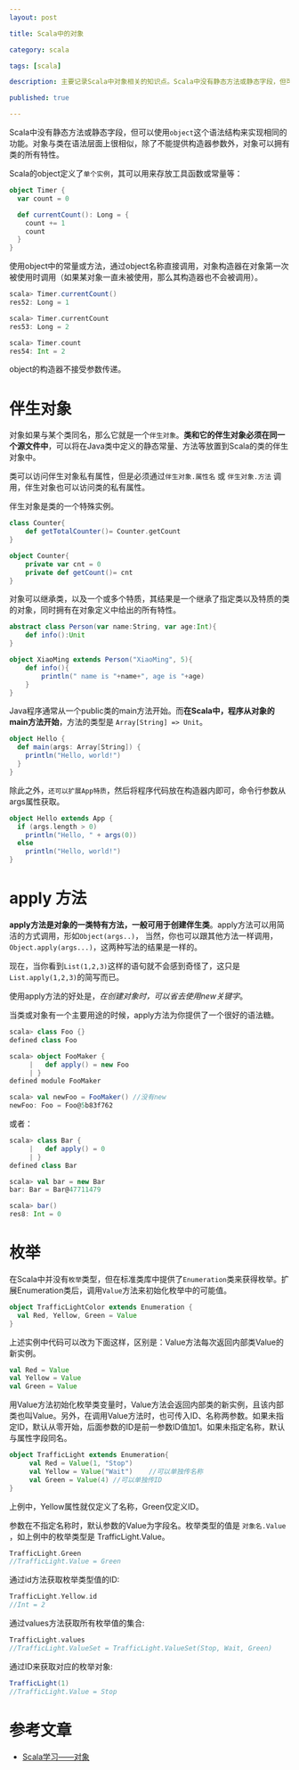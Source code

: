 ```yaml
---
layout: post

title: Scala中的对象

category: scala

tags: [scala]

description: 主要记录Scala中对象相关的知识点。Scala中没有静态方法或静态字段，但可以使用object这个语法结构来实现相同的功能。对象与类在语法层面上很相似，除了不能提供构造器参数外，对象可以拥有类的所有特性。

published: true

---
```


Scala中没有静态方法或静态字段，但可以使用`object`这个语法结构来实现相同的功能。对象与类在语法层面上很相似，除了不能提供构造器参数外，对象可以拥有类的所有特性。

Scala的object定义了`单个实例`，其可以用来存放工具函数或常量等：

~~~scala
object Timer {
  var count = 0

  def currentCount(): Long = {
    count += 1
    count
  }
}
~~~

使用object中的常量或方法，通过object名称直接调用，对象构造器在对象第一次被使用时调用（如果某对象一直未被使用，那么其构造器也不会被调用）。

~~~scala
scala> Timer.currentCount()
res52: Long = 1

scala> Timer.currentCount
res53: Long = 2

scala> Timer.count
res54: Int = 2
~~~

object的构造器不接受参数传递。

# 伴生对象

对象如果与某个类同名，那么它就是一个`伴生对象`。**类和它的伴生对象必须在同一个源文件中**，可以将在Java类中定义的静态常量、方法等放置到Scala的类的伴生对象中。

类可以访问伴生对象私有属性，但是必须通过`伴生对象.属性名` 或 `伴生对象.方法` 调用，伴生对象也可以访问类的私有属性。

伴生对象是类的一个特殊实例。

~~~scala
class Counter{
    def getTotalCounter()= Counter.getCount
}

object Counter{
    private var cnt = 0
    private def getCount()= cnt
}
~~~

对象可以继承类，以及一个或多个特质，其结果是一个继承了指定类以及特质的类的对象，同时拥有在对象定义中给出的所有特性。

~~~scala
abstract class Person(var name:String, var age:Int){
    def info():Unit
}

object XiaoMing extends Person("XiaoMing", 5){
    def info(){
        println(" name is "+name+", age is "+age)
    }
}
~~~

Java程序通常从一个public类的main方法开始。而**在Scala中，程序从对象的main方法开始**，方法的类型是 `Array[String] => Unit`。

~~~scala
object Hello {
  def main(args: Array[String]) {
    println("Hello, world!")
  }
}
~~~

除此之外，`还可以扩展App特质`，然后将程序代码放在构造器内即可，命令行参数从args属性获取。

~~~scala
object Hello extends App {
  if (args.length > 0)
    println("Hello, " + args(0))
  else
    println("Hello, world!")
}
~~~

# apply 方法

**apply方法是对象的一类特有方法，一般可用于创建伴生类**。apply方法可以用简洁的方式调用，形如`Object(args..)`， 当然，你也可以跟其他方法一样调用，`Object.apply(args...)`，这两种写法的结果是一样的。

现在，当你看到`List(1,2,3)`这样的语句就不会感到奇怪了，这只是`List.apply(1,2,3)`的简写而已。

使用apply方法的好处是，*在创建对象时，可以省去使用new关键字*。

当类或对象有一个主要用途的时候，apply方法为你提供了一个很好的语法糖。

~~~scala
scala> class Foo {}
defined class Foo

scala> object FooMaker {
     |   def apply() = new Foo
     | }
defined module FooMaker

scala> val newFoo = FooMaker() //没有new
newFoo: Foo = Foo@5b83f762
~~~

或者：

~~~scala
scala> class Bar {
     |   def apply() = 0
     | }
defined class Bar

scala> val bar = new Bar
bar: Bar = Bar@47711479

scala> bar()
res8: Int = 0
~~~

# 枚举

在Scala中并没有`枚举`类型，但在标准类库中提供了`Enumeration`类来获得枚举。扩展Enumeration类后，调用`Value`方法来初始化枚举中的可能值。

~~~scala
object TrafficLightColor extends Enumeration {
  val Red, Yellow, Green = Value
}
~~~

上述实例中代码可以改为下面这样，区别是：Value方法每次返回内部类Value的新实例。

~~~scala
val Red = Value
val Yellow = Value
val Green = Value
~~~

用Value方法初始化枚举类变量时，Value方法会返回内部类的新实例，且该内部类也叫Value。另外，在调用Value方法时，也可传入ID、名称两参数。如果未指定ID，默认从零开始，后面参数的ID是前一参数ID值加1。如果未指定名称，默认与属性字段同名。

~~~scala
object TrafficLight extends Enumeration{
     val Red = Value(1, "Stop")
     val Yellow = Value("Wait")    //可以单独传名称
     val Green = Value(4) //可以单独传ID
}
~~~

上例中，Yellow属性就仅定义了名称，Green仅定义ID。

参数在不指定名称时，默认参数的Value为字段名。枚举类型的值是 `对象名.Value` ，如上例中的枚举类型是 TrafficLight.Value。

~~~scala
TrafficLight.Green
//TrafficLight.Value = Green
~~~

通过id方法获取枚举类型值的ID:

~~~scala
TrafficLight.Yellow.id
//Int = 2
~~~

通过values方法获取所有枚举值的集合:

~~~scala
TrafficLight.values
//TrafficLight.ValueSet = TrafficLight.ValueSet(Stop, Wait, Green)
~~~

通过ID来获取对应的枚举对象:

~~~scala
TrafficLight(1)
//TrafficLight.Value = Stop
~~~

# 参考文章

- [Scala学习——对象](http://nerd-is.in/images-08/scala-learning-objects/)
